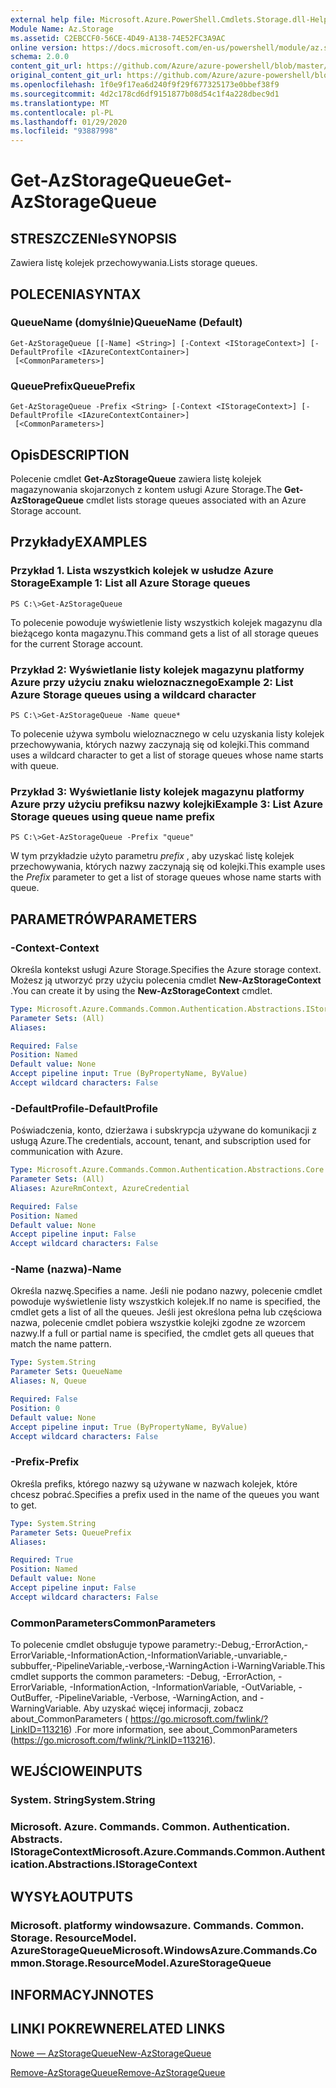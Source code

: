 ```yaml
---
external help file: Microsoft.Azure.PowerShell.Cmdlets.Storage.dll-Help.xml
Module Name: Az.Storage
ms.assetid: C2EBCCF0-56CE-4D49-A138-74E52FC3A9AC
online version: https://docs.microsoft.com/en-us/powershell/module/az.storage/get-azstoragequeue
schema: 2.0.0
content_git_url: https://github.com/Azure/azure-powershell/blob/master/src/Storage/Storage.Management/help/Get-AzStorageQueue.md
original_content_git_url: https://github.com/Azure/azure-powershell/blob/master/src/Storage/Storage.Management/help/Get-AzStorageQueue.md
ms.openlocfilehash: 1f0e9f17ea6d240f9f29f677325173e0bbef38f9
ms.sourcegitcommit: 4d2c178cd6df9151877b08d54c1f4a228dbec9d1
ms.translationtype: MT
ms.contentlocale: pl-PL
ms.lasthandoff: 01/29/2020
ms.locfileid: "93887998"
---
```

# <span data-ttu-id="e26c5-101">Get-AzStorageQueue</span><span class="sxs-lookup"><span data-stu-id="e26c5-101">Get-AzStorageQueue</span></span>

## <span data-ttu-id="e26c5-102">STRESZCZENIe</span><span class="sxs-lookup"><span data-stu-id="e26c5-102">SYNOPSIS</span></span>
<span data-ttu-id="e26c5-103">Zawiera listę kolejek przechowywania.</span><span class="sxs-lookup"><span data-stu-id="e26c5-103">Lists storage queues.</span></span>

## <span data-ttu-id="e26c5-104">POLECENIA</span><span class="sxs-lookup"><span data-stu-id="e26c5-104">SYNTAX</span></span>

### <span data-ttu-id="e26c5-105">QueueName (domyślnie)</span><span class="sxs-lookup"><span data-stu-id="e26c5-105">QueueName (Default)</span></span>
```
Get-AzStorageQueue [[-Name] <String>] [-Context <IStorageContext>] [-DefaultProfile <IAzureContextContainer>]
 [<CommonParameters>]
```

### <span data-ttu-id="e26c5-106">QueuePrefix</span><span class="sxs-lookup"><span data-stu-id="e26c5-106">QueuePrefix</span></span>
```
Get-AzStorageQueue -Prefix <String> [-Context <IStorageContext>] [-DefaultProfile <IAzureContextContainer>]
 [<CommonParameters>]
```

## <span data-ttu-id="e26c5-107">Opis</span><span class="sxs-lookup"><span data-stu-id="e26c5-107">DESCRIPTION</span></span>
<span data-ttu-id="e26c5-108">Polecenie cmdlet **Get-AzStorageQueue** zawiera listę kolejek magazynowania skojarzonych z kontem usługi Azure Storage.</span><span class="sxs-lookup"><span data-stu-id="e26c5-108">The **Get-AzStorageQueue** cmdlet lists storage queues associated with an Azure Storage account.</span></span>

## <span data-ttu-id="e26c5-109">Przykłady</span><span class="sxs-lookup"><span data-stu-id="e26c5-109">EXAMPLES</span></span>

### <span data-ttu-id="e26c5-110">Przykład 1. Lista wszystkich kolejek w usłudze Azure Storage</span><span class="sxs-lookup"><span data-stu-id="e26c5-110">Example 1: List all Azure Storage queues</span></span>
```
PS C:\>Get-AzStorageQueue
```

<span data-ttu-id="e26c5-111">To polecenie powoduje wyświetlenie listy wszystkich kolejek magazynu dla bieżącego konta magazynu.</span><span class="sxs-lookup"><span data-stu-id="e26c5-111">This command gets a list of all storage queues for the current Storage account.</span></span>

### <span data-ttu-id="e26c5-112">Przykład 2: Wyświetlanie listy kolejek magazynu platformy Azure przy użyciu znaku wieloznacznego</span><span class="sxs-lookup"><span data-stu-id="e26c5-112">Example 2: List Azure Storage queues using a wildcard character</span></span>
```
PS C:\>Get-AzStorageQueue -Name queue*
```

<span data-ttu-id="e26c5-113">To polecenie używa symbolu wieloznacznego w celu uzyskania listy kolejek przechowywania, których nazwy zaczynają się od kolejki.</span><span class="sxs-lookup"><span data-stu-id="e26c5-113">This command uses a wildcard character to get a list of storage queues whose name starts with queue.</span></span>

### <span data-ttu-id="e26c5-114">Przykład 3: Wyświetlanie listy kolejek magazynu platformy Azure przy użyciu prefiksu nazwy kolejki</span><span class="sxs-lookup"><span data-stu-id="e26c5-114">Example 3: List Azure Storage queues using queue name prefix</span></span>
```
PS C:\>Get-AzStorageQueue -Prefix "queue"
```

<span data-ttu-id="e26c5-115">W tym przykładzie użyto parametru *prefix* , aby uzyskać listę kolejek przechowywania, których nazwy zaczynają się od kolejki.</span><span class="sxs-lookup"><span data-stu-id="e26c5-115">This example uses the *Prefix* parameter to get a list of storage queues whose name starts with queue.</span></span>

## <span data-ttu-id="e26c5-116">PARAMETRÓW</span><span class="sxs-lookup"><span data-stu-id="e26c5-116">PARAMETERS</span></span>

### <span data-ttu-id="e26c5-117">-Context</span><span class="sxs-lookup"><span data-stu-id="e26c5-117">-Context</span></span>
<span data-ttu-id="e26c5-118">Określa kontekst usługi Azure Storage.</span><span class="sxs-lookup"><span data-stu-id="e26c5-118">Specifies the Azure storage context.</span></span>
<span data-ttu-id="e26c5-119">Możesz ją utworzyć przy użyciu polecenia cmdlet **New-AzStorageContext** .</span><span class="sxs-lookup"><span data-stu-id="e26c5-119">You can create it by using the **New-AzStorageContext** cmdlet.</span></span>

```yaml
Type: Microsoft.Azure.Commands.Common.Authentication.Abstractions.IStorageContext
Parameter Sets: (All)
Aliases:

Required: False
Position: Named
Default value: None
Accept pipeline input: True (ByPropertyName, ByValue)
Accept wildcard characters: False
```

### <span data-ttu-id="e26c5-120">-DefaultProfile</span><span class="sxs-lookup"><span data-stu-id="e26c5-120">-DefaultProfile</span></span>
<span data-ttu-id="e26c5-121">Poświadczenia, konto, dzierżawa i subskrypcja używane do komunikacji z usługą Azure.</span><span class="sxs-lookup"><span data-stu-id="e26c5-121">The credentials, account, tenant, and subscription used for communication with Azure.</span></span>

```yaml
Type: Microsoft.Azure.Commands.Common.Authentication.Abstractions.Core.IAzureContextContainer
Parameter Sets: (All)
Aliases: AzureRmContext, AzureCredential

Required: False
Position: Named
Default value: None
Accept pipeline input: False
Accept wildcard characters: False
```

### <span data-ttu-id="e26c5-122">-Name (nazwa)</span><span class="sxs-lookup"><span data-stu-id="e26c5-122">-Name</span></span>
<span data-ttu-id="e26c5-123">Określa nazwę.</span><span class="sxs-lookup"><span data-stu-id="e26c5-123">Specifies a name.</span></span>
<span data-ttu-id="e26c5-124">Jeśli nie podano nazwy, polecenie cmdlet powoduje wyświetlenie listy wszystkich kolejek.</span><span class="sxs-lookup"><span data-stu-id="e26c5-124">If no name is specified, the cmdlet gets a list of all the queues.</span></span>
<span data-ttu-id="e26c5-125">Jeśli jest określona pełna lub częściowa nazwa, polecenie cmdlet pobiera wszystkie kolejki zgodne ze wzorcem nazwy.</span><span class="sxs-lookup"><span data-stu-id="e26c5-125">If a full or partial name is specified, the cmdlet gets all queues that match the name pattern.</span></span>

```yaml
Type: System.String
Parameter Sets: QueueName
Aliases: N, Queue

Required: False
Position: 0
Default value: None
Accept pipeline input: True (ByPropertyName, ByValue)
Accept wildcard characters: False
```

### <span data-ttu-id="e26c5-126">-Prefix</span><span class="sxs-lookup"><span data-stu-id="e26c5-126">-Prefix</span></span>
<span data-ttu-id="e26c5-127">Określa prefiks, którego nazwy są używane w nazwach kolejek, które chcesz pobrać.</span><span class="sxs-lookup"><span data-stu-id="e26c5-127">Specifies a prefix used in the name of the queues you want to get.</span></span>

```yaml
Type: System.String
Parameter Sets: QueuePrefix
Aliases:

Required: True
Position: Named
Default value: None
Accept pipeline input: False
Accept wildcard characters: False
```

### <span data-ttu-id="e26c5-128">CommonParameters</span><span class="sxs-lookup"><span data-stu-id="e26c5-128">CommonParameters</span></span>
<span data-ttu-id="e26c5-129">To polecenie cmdlet obsługuje typowe parametry:-Debug,-ErrorAction,-ErrorVariable,-InformationAction,-InformationVariable,-unvariable,-subbuffer,-PipelineVariable,-verbose,-WarningAction i-WarningVariable.</span><span class="sxs-lookup"><span data-stu-id="e26c5-129">This cmdlet supports the common parameters: -Debug, -ErrorAction, -ErrorVariable, -InformationAction, -InformationVariable, -OutVariable, -OutBuffer, -PipelineVariable, -Verbose, -WarningAction, and -WarningVariable.</span></span> <span data-ttu-id="e26c5-130">Aby uzyskać więcej informacji, zobacz about_CommonParameters ( https://go.microsoft.com/fwlink/?LinkID=113216) .</span><span class="sxs-lookup"><span data-stu-id="e26c5-130">For more information, see about_CommonParameters (https://go.microsoft.com/fwlink/?LinkID=113216).</span></span>

## <span data-ttu-id="e26c5-131">WEJŚCIOWE</span><span class="sxs-lookup"><span data-stu-id="e26c5-131">INPUTS</span></span>

### <span data-ttu-id="e26c5-132">System. String</span><span class="sxs-lookup"><span data-stu-id="e26c5-132">System.String</span></span>

### <span data-ttu-id="e26c5-133">Microsoft. Azure. Commands. Common. Authentication. Abstracts. IStorageContext</span><span class="sxs-lookup"><span data-stu-id="e26c5-133">Microsoft.Azure.Commands.Common.Authentication.Abstractions.IStorageContext</span></span>

## <span data-ttu-id="e26c5-134">WYSYŁA</span><span class="sxs-lookup"><span data-stu-id="e26c5-134">OUTPUTS</span></span>

### <span data-ttu-id="e26c5-135">Microsoft. platformy windowsazure. Commands. Common. Storage. ResourceModel. AzureStorageQueue</span><span class="sxs-lookup"><span data-stu-id="e26c5-135">Microsoft.WindowsAzure.Commands.Common.Storage.ResourceModel.AzureStorageQueue</span></span>

## <span data-ttu-id="e26c5-136">INFORMACYJN</span><span class="sxs-lookup"><span data-stu-id="e26c5-136">NOTES</span></span>

## <span data-ttu-id="e26c5-137">LINKI POKREWNE</span><span class="sxs-lookup"><span data-stu-id="e26c5-137">RELATED LINKS</span></span>

[<span data-ttu-id="e26c5-138">Nowe — AzStorageQueue</span><span class="sxs-lookup"><span data-stu-id="e26c5-138">New-AzStorageQueue</span></span>](./New-AzStorageQueue.md)

[<span data-ttu-id="e26c5-139">Remove-AzStorageQueue</span><span class="sxs-lookup"><span data-stu-id="e26c5-139">Remove-AzStorageQueue</span></span>](./Remove-AzStorageQueue.md)


